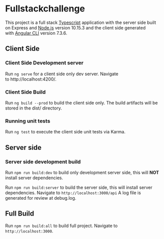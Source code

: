 # Fullstackchallenge

This project is a full stack [Typescript](https://typescriptlang.org) application with the server side built on Express and [Node.js](https://nodejs.org) version 10.15.3 and the client side generated with [Angular CLI](https://cli.angular.io) version 7.3.6.

## Client Side

### Client Side Development server

Run `ng serve` for a client side only dev server. Navigate to http://localhost:4200/.

### Client Side Build

Run `ng build --prod` to build the client side only. The build artifacts will be stored in the dist/ directory.

### Running unit tests

Run `ng test` to execute the client side unit tests via Karma.

## Server side

### Server side development build

Run `npm run build:dev` to build only development server side, this will **NOT** install server dependencies.

Run `npm run build:server` to build the server side, this will install server dependencies. Navigate to `http://localhost:3000/api`
A log file is generated for review at debug.log.

## Full Build
Run `npm run build:all` to build full project. Navigate to `http://localhost:3000`.
